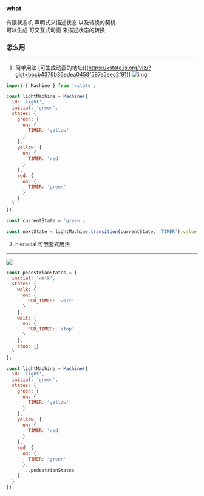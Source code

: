 ### what
有限状态机  声明式来描述状态  以及转换的契机  
可以生成 可交互式动画 来描述状态的转换  

### 怎么用  
-------------
1. 简单用法  (可生成动画的地址)[(https://xstate.js.org/viz/?gist=bbcb4379b36edea0458f597e5eec2f91)]
![img](https://camo.githubusercontent.com/f11dc99c3db8be0617c7084d3353c9c08a15deae01f83ffefff3582f2b0cc8fa/68747470733a2f2f696d6775722e636f6d2f7271716d6b4a682e706e67)
```js
import { Machine } from 'xstate';

const lightMachine = Machine({
  id: 'light',
  initial: 'green',
  states: {
    green: {
      on: {
        TIMER: 'yellow'
      }
    },
    yellow: {
      on: {
        TIMER: 'red'
      }
    },
    red: {
      on: {
        TIMER: 'green'
      }
    }
  }
});

const currentState = 'green';

const nextState = lightMachine.transition(currentState, 'TIMER').value;

```

2. hieracial 可嵌套式用法  
--------------
![](https://camo.githubusercontent.com/1d505f0bb75215f8ee8cf3218a5345c8ad1286f239dcc02e67503888ba0de5d2/68747470733a2f2f696d6775722e636f6d2f47445a416542392e706e67)

```js
const pedestrianStates = {
  initial: 'walk',
  states: {
    walk: {
      on: {
        PED_TIMER: 'wait'
      }
    },
    wait: {
      on: {
        PED_TIMER: 'stop'
      }
    },
    stop: {}
  }
};

const lightMachine = Machine({
  id: 'light',
  initial: 'green',
  states: {
    green: {
      on: {
        TIMER: 'yellow'
      }
    },
    yellow: {
      on: {
        TIMER: 'red'
      }
    },
    red: {
      on: {
        TIMER: 'green'
      },
      ...pedestrianStates
    }
  }
});
```
